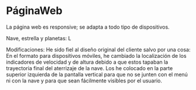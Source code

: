 # PáginaWeb
La página web es responsive; se adapta a todo tipo de dispositivos.

Nave, estrella y planetas:
L

Modificaciones:
He sido fiel al diseño original del cliente salvo por una cosa:
En el formato para dispositivos móviles, he cambiado la localización de los indicadores de velocidad y de altura debido a que estos tapaban la trayectoria final del aterrizaje de la nave. Los he colocado en la parte superior izquierda de la pantalla vertical para que no se junten con el menú ni con la nave y para que sean fácilmente visibles por el usuario.
